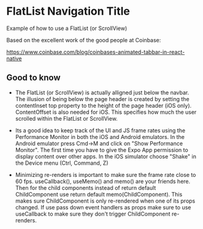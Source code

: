 # FlatList Navigation Title

Example of how to use a FlatList (or ScrollView)

Based on the excellent work of the good people at Coinbase:

https://www.coinbase.com/blog/coinbases-animated-tabbar-in-react-native

## Good to know

- The FlatList (or ScrollView) is actually alligned just below the navbar. The illusion of being below the page header is created by setting the contentInset top property to the height of the page header (iOS only). ContentOffset is also needed for iOS. This specifies how much the user scrolled within the FlatList or ScrollView.

- Its a good idea to keep track of the UI and JS frame rates using the Performance Monitor in both the iOS and Android emulators. In the Android emulator press Cmd->M and click on "Show Performance Monitor". The first time you have to give the Expo App permission to display content over other apps. In the iOS simulator choose "Shake" in the Device menu (Ctrl, Command, Z)

- Minimizing re-renders is important to make sure the frame rate close to 60 fps. useCallback(), useMemo() and memo() are your friends here. Then for the child components instead of return default ChildComponent use return default memo(ChildComponent). This makes sure ChildComponent is only re-rendered when one of its props changed. If use pass down event handlers as props make sure to use useCallback to make sure they don't trigger ChildComponent re-renders.
